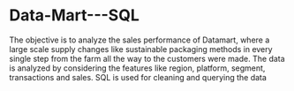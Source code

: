# Data-Mart---SQL
The objective is to analyze the sales performance of Datamart, where a large scale supply changes like sustainable packaging methods in every single step from the farm all the way to the customers were made.
The data is analyzed by considering the features like region, platform, segment, transactions and sales.
SQL is used for cleaning and querying the data
